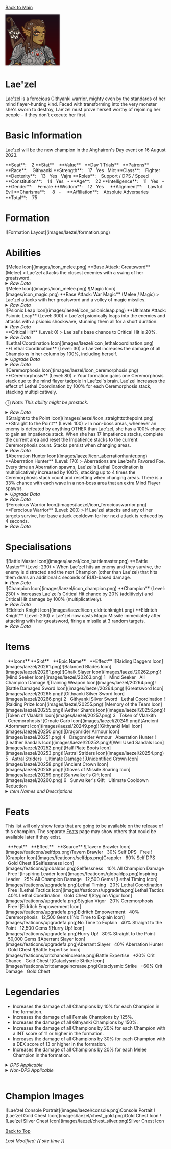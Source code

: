 [Back to Main](index.md)

![PC Portrait](images/laezel/portrait.png)

# Lae'zel

Lae'zel is a ferocious Githyanki warrior, mighty even by the standards of her mind flayer-hunting kind. Faced with transforming into the very monster she's sworn to destroy, Lae'zel must prove herself worthy of rejoining her people - if they don't execute her first.

# Basic Information

Lae'zel will be the new champion in the Ahghairon's Day event on 16 August 2023.

<span class="champStatsTableColumn">
    <span class="champStatsTableRow">
        <span class="champStatsTableInfoHeader">
            <span style="margin-right:4px;">**Seat**:</span>
        </span>
        <span class="champStatsTableInfo">
            <span style="margin-left:8px;">2</span>
        </span>
        <span class="champStatsTableStatHeader">
            <span style="margin-right:4px;">**Stat**</span>
        </span>
        <span class="champStatsTableStatsHeader">
            <span style="margin-left:8px;">**Value**</span>
        </span>
        <span class="champStatsTableTrialsHeader">
            <span style="margin-left:8px;">**Day 1 Trials**</span>
        </span>
        <span class="champStatsTablePatronsHeader">
            <span style="margin-left:8px;">**Patrons**</span>
        </span>
    </span>
    <span class="champStatsTableRow">
        <span class="champStatsTableInfoHeader">
            <span style="margin-right:4px;">**Race**:</span>
        </span>
        <span class="champStatsTableInfo">
            <span style="margin-left:8px;">Githyanki</span>
        </span>
        <span class="champStatsTableStatHeader">
            <span style="margin-right:4px;">**Strength**:</span>
        </span>
        <span class="champStatsTableStats">
            <span style="margin-left:8px;">17</span>
        </span>
        <span class="champStatsTableTrials">
            <span style="margin-left:8px;">Yes</span>
        </span>
        <span class="champStatsTablePatrons">
            <span style="margin-left:8px;">Mirt</span>
        </span>
    </span>
    <span class="champStatsTableRow">
        <span class="champStatsTableInfoHeader">
            <span style="margin-right:4px;">**Class**:</span>
        </span>
        <span class="champStatsTableInfo">
            <span style="margin-left:8px;">Fighter</span>
        </span>
        <span class="champStatsTableStatHeader">
            <span style="margin-right:4px;">**Dexterity**:</span>
        </span>
        <span class="champStatsTableStats">
            <span style="margin-left:8px;">13</span>
        </span>
        <span class="champStatsTableTrials">
            <span style="margin-left:8px;">Yes</span>
        </span>
        <span class="champStatsTablePatrons">
            <span style="margin-left:8px;">Vajra</span>
        </span>
    </span>
    <span class="champStatsTableRow">
        <span class="champStatsTableInfoHeader">
            <span style="margin-right:4px;">**Roles**:</span>
        </span>
        <span class="champStatsTableInfo">
            <span style="margin-left:8px;">Support / DPS / Speed</span>
        </span>
        <span class="champStatsTableStatHeader">
            <span style="margin-right:4px;">**Constitution**:</span>
        </span>
        <span class="champStatsTableStats">
            <span style="margin-left:8px;">14</span>
        </span>
        <span class="champStatsTableTrials">
            <span style="margin-left:8px;">Yes</span>
        </span>
        <span class="champStatsTablePatrons">
            <span style="margin-left:8px;">-</span>
        </span>
    </span>
    <span class="champStatsTableRow">
        <span class="champStatsTableInfoHeader">
            <span style="margin-right:4px;">**Age**:</span>
        </span>
        <span class="champStatsTableInfo">
            <span style="margin-left:8px;">22</span>
        </span>
        <span class="champStatsTableStatHeader">
            <span style="margin-right:4px;">**Intelligence**:</span>
        </span>
        <span class="champStatsTableStats">
            <span style="margin-left:8px;">11</span>
        </span>
        <span class="champStatsTableTrials">
            <span style="margin-left:8px;">Yes</span>
        </span>
        <span class="champStatsTablePatrons">
            <span style="margin-left:8px;">-</span>
        </span>
    </span>
    <span class="champStatsTableRow">
        <span class="champStatsTableInfoHeader">
            <span style="margin-right:4px;">**Gender**:</span>
        </span>
        <span class="champStatsTableInfo">
            <span style="margin-left:8px;">Female</span>
        </span>
        <span class="champStatsTableStatHeader">
            <span style="margin-right:4px;">**Wisdom**:</span>
        </span>
        <span class="champStatsTableStats">
            <span style="margin-left:8px;">12</span>
        </span>
        <span class="champStatsTableTrials">
            <span style="margin-left:8px;">Yes</span>
        </span>
        <span class="champStatsTablePatrons">
            <span style="margin-left:8px;">&nbsp;</span>
        </span>
    </span>
    <span class="champStatsTableRow">
        <span class="champStatsTableInfoHeader">
            <span style="margin-right:4px;">**Alignment**:</span>
        </span>
        <span class="champStatsTableInfo">
            <span style="margin-left:8px;">Lawful Evil</span>
        </span>
        <span class="champStatsTableStatHeader">
            <span style="margin-right:4px;">**Charisma**:</span>
        </span>
        <span class="champStatsTableStats">
            <span style="margin-left:13px;">8</span>
        </span>
        <span class="champStatsTableTrials">
            <span style="margin-left:8px;">-</span>
        </span>
        <span class="champStatsTablePatrons">
            <span style="margin-left:8px;">&nbsp;</span>
        </span>
    </span>
    <span class="champStatsTableRow">
        <span class="champStatsTableInfoHeader">
            <span style="margin-right:4px;">**Affiliation**:</span>
        </span>
        <span class="champStatsTableInfo">
            <span style="margin-left:8px;">Absolute Adversaries</span>
        </span>
        <span class="champStatsTableStatHeader">
            <span style="margin-right:4px;">**Total**:</span>
        </span>
        <span class="champStatsTableStats">
            <span style="margin-left:8px;">75</span>
        </span>
        <span class="champStatsTableTrials">
            <span style="margin-left:8px;">&nbsp;</span>
        </span>
        <span class="champStatsTablePatrons">
            <span style="margin-left:8px;">&nbsp;</span>
        </span>
    </span>
</span>

# Formation

<span class="formationBorder">
    ![Formation Layout](images/laezel/formation.png)
</span>

# Abilities

<div markdown="1" class="abilityBorder"><div markdown="1" class="abilityBorderInner">
![Melee Icon](images/icon_melee.png) **Base Attack: Greatsword** (Melee)
> Lae'zel attacks the closest enemies with a swing of her greatsword.
<details><summary><em>Raw Data</em></summary>
<p>
<pre>
{
    "description": "Lae'zel attacks the closest enemies with a swing of her greatsword.",
    "long_description": "",
    "damage_modifier": 1,
    "damage_types": ["melee"],
    "graphic_id": 0,
    "target": "front",
    "aoe_radius": 0,
    "tags": ["melee"],
    "num_targets": 1,
    "animations": [{
        "melee_leap_offset": [
            -100,
            0
        ],
        "attack_sounds": {
            "magic": 149,
            "melee": 158
        },
        "melee_sequence": "attack",
        "special_melee": "laezel",
        "melee_hit_frame": 4,
        "type": "melee_attack",
        "melee_aoe_radius": 150
    }],
    "name": "Greatsword",
    "cooldown": 8,
    "id": 655
}
</pre>
</p>
</details>
</div></div>

<div markdown="1" class="abilityBorder"><div markdown="1" class="abilityBorderInner">
![Melee Icon](images/icon_melee.png) ![Magic Icon](images/icon_magic.png) **Base Attack: War Magic** (Melee / Magic)
> Lae'zel attacks with her greatsword and a volley of magic missiles.
<details><summary><em>Raw Data</em></summary>
<p>
<pre>
{
    "description": "Lae'zel attacks with her greatsword and a volley of magic missiles.",
    "long_description": "",
    "damage_modifier": 1,
    "damage_types": [
        "melee",
        "magic"
    ],
    "graphic_id": 0,
    "target": "front",
    "aoe_radius": 0,
    "tags": [
        "melee",
        "ranged"
    ],
    "num_targets": 1,
    "animations": [{
        "melee_leap_offset": [
            -100,
            0
        ],
        "magic_shoot_offset": [
            100,
            -105
        ],
        "magic_sequence": "attack_b",
        "attack_sounds": {
            "magic": 149,
            "melee": 158
        },
        "melee_sequence": "attack",
        "special_melee": "laezel",
        "melee_hit_frame": 4,
        "magic_shoot_frames": [
            6,
            11,
            16
        ],
        "type": "melee_attack",
        "melee_aoe_radius": 150
    }],
    "name": "War Magic",
    "cooldown": 8,
    "id": 656
}
</pre>
</p>
</details>
</div></div>

<div markdown="1" class="abilityBorder"><div markdown="1" class="abilityBorderInner">
![Psionic Leap Icon](images/laezel/icon_psionicleap.png) **Ultimate Attack: Psionic Leap** (Level: 300)
> Lae'zel psionically leaps into the enemies and attacks with a psionic shockwave, stunning them all for a short duration.
<details><summary><em>Raw Data</em></summary>
<p>
<pre>
{
    "description": "Lae'zel leaps into the enemies and attacks, stunning them all for a short duration.",
    "long_description": "Lae'zel psionically leaps into the enemies and attacks with a psionic shockwave, stunning them all for a short duration.",
    "damage_modifier": 0.03,
    "damage_types": ["melee"],
    "graphic_id": 20244,
    "target": "all",
    "aoe_radius": 0,
    "tags": [
        "ultimate",
        "melee"
    ],
    "num_targets": 1,
    "animations": [{
        "stun_duration": 5,
        "melee_leap_offset": [
            -150,
            0
        ],
        "ultimate": "laezel",
        "melee_aoe_offset": [
            150,
            -75
        ],
        "melee_hit_frame": 4,
        "type": "ultimate_attack",
        "melee_aoe_radius": 750
    }],
    "name": "Psionic Leap",
    "cooldown": 180,
    "id": 657
}
</pre>
</p>
</details>
</div></div>

<div markdown="1" class="abilityBorder"><div markdown="1" class="abilityBorderInner">
**Critical Hit** (Level: 0)
> Lae'zel's base chance to Critical Hit is 20%.
<details><summary><em>Raw Data</em></summary>
<p>
<pre>
{
    "static_dps_mult": null,
    "required_level": 0,
    "effect": "effect_def,1597",
    "name": "Critical Hit",
    "id": 12112,
    "hero_id": 128,
    "upgrade_type": "unlock_ability",
    "default_enabled": 1,
    "required_upgrade_id": 0
}
{
    "effect_keys": [{"effect_string": "set_base_crit_chance,20"}],
    "requirements": "",
    "description": {"desc": "$source's base chance to Critical Hit is $(amount)%."},
    "id": 1597,
    "flavour_text": "",
    "graphic_id": 0,
    "properties": {
        "is_formation_ability": true,
        "owner_use_outgoing_description": true,
        "formation_circle_icon": false
    }
}
</pre>
</p>
</details>
</div></div>

<div markdown="1" class="abilityBorder"><div markdown="1" class="abilityBorderInner">
![Lethal Coordination Icon](images/laezel/icon_lethalcoordination.png) **Lethal Coordination** (Level: 30)
> Lae'zel increases the damage of all Champions in her column by 100%, including herself.
<details><summary><em>Upgrade Data</em></summary>
<p>
<pre>
Upgrades:
      120: 100%
      210: 100%
      280: 100%
      340: 100%
      410: 100%
      490: 100%
      560: 100%
      640: 100%
      710: 100%
      800: 100%
      880: 100%
      950: 100%
    1,020: 100%
    1,090: 100%
    1,180: 100%
    1,230: 100%
    1,300: 100%
    1,380: 100%
    1,460: 100%
    1,530: 100%
    1,620: 100%

    Total Upgrade Bonus: 2.10e08%
</pre>
</p>
</details>
<details><summary><em>Raw Data</em></summary>
<p>
<pre>
{
    "static_dps_mult": null,
    "required_level": 30,
    "effect": "effect_def,1598",
    "tip_text": "Lae'zel increases the damage of all Champions in her column, including herself.",
    "name": "Lethal Coordination",
    "id": 12113,
    "hero_id": 128,
    "upgrade_type": "unlock_ability",
    "default_enabled": 1,
    "required_upgrade_id": 0
}
{
    "effect_keys": [{
        "effect_string": "hero_dps_multiplier_mult,100",
        "targets": ["col"]
    }],
    "requirements": "",
    "description": {"desc": "$source increases the damage of all Champions in her column by $(amount)%, including herself."},
    "id": 1598,
    "flavour_text": "",
    "graphic_id": 20239,
    "properties": {"is_formation_ability": true}
}
</pre>
</p>
</details>
</div></div>

<div markdown="1" class="abilityBorder"><div markdown="1" class="abilityBorderInner">
![Ceremorphosis Icon](images/laezel/icon_ceremorphosis.png) **Ceremorphosis** (Level: 80)
> Your formation gains one Ceremorphosis stack due to the mind flayer tadpole in Lae'zel's brain. Lae'zel increases the effect of Lethal Coordination by 100% for each Ceremorphosis stack, stacking multiplicatively.

<span style="font-size:1.2em;">ⓘ</span> *Note: This ability might be prestack.*
<details><summary><em>Raw Data</em></summary>
<p>
<pre>
{
    "static_dps_mult": null,
    "required_level": 80,
    "effect": "effect_def,1599",
    "name": "Ceremorphosis",
    "id": 12114,
    "hero_id": 128,
    "upgrade_type": "unlock_ability",
    "default_enabled": 1,
    "required_upgrade_id": 0
}
{
    "effect_keys": [
        {"effect_string": "pre_stack_amount,100"},
        {
            "amount_expr": "upgrade_amount(12114,0)",
            "stack_title": "Total Ceremorphosis Stacks",
            "amount_updated_listeners": ["slot_changed"],
            "stacks_multiply": true,
            "total_title": "Total Bonus",
            "off_when_benched": true,
            "show_bonus": true,
            "amount_func": "mult",
            "stack_func": "per_ceremorphosis_stacks",
            "effect_string": "buff_upgrade,0,12113",
            "desc_forced_order": 2
        },
        {
            "stack_title": "Lae'zel Ceremorphosis Stacks",
            "manual_stacking": true,
            "stacks_multiply": false,
            "off_when_benched": true,
            "outgoing_buffs": false,
            "effect_string": "laezel_ceremorphosis_stacks,1",
            "show_stacks": true,
            "desc_forced_order": 1
        }
    ],
    "requirements": "",
    "description": {"desc": "Your formation gains one Ceremorphosis stack due to the mind flayer tadpole in $source's brain. $source increases the effect of $(upgrade_name id___2) by $(amount)% for each Ceremorphosis stack, stacking multiplicatively."},
    "id": 1599,
    "flavour_text": "",
    "graphic_id": 20237,
    "properties": {
        "indexed_effect_properties": true,
        "retain_on_slot_changed": true,
        "is_formation_ability": true,
        "default_bonus_index": 0,
        "owner_use_outgoing_description": true,
        "per_effect_index_bonuses": true
    }
}
</pre>
</p>
</details>
</div></div>

<div markdown="1" class="abilityBorder"><div markdown="1" class="abilityBorderInner">
![Straight to the Point Icon](images/laezel/icon_straighttothepoint.png) **Straight to the Point** (Level: 100)
> In non-boss areas, whenever an enemy is defeated by anything OTHER than Lae'zel, she has a 100% chance to gain an Impatience stack. When she has 17 Impatience stacks, complete the current area and reset the Impatience stacks to the current Ceremorphosis count. Stacks persist when changing areas.
<details><summary><em>Raw Data</em></summary>
<p>
<pre>
{
    "static_dps_mult": null,
    "required_level": 100,
    "effect": "effect_def,1600",
    "tip_text": "Lae'zel gets impatient when other Champions defeat enemies which results in her complete areas early.",
    "name": "Straight to the Point",
    "id": 12115,
    "hero_id": 128,
    "upgrade_type": "unlock_ability",
    "default_enabled": 1,
    "required_upgrade_id": 0
}
{
    "effect_keys": [
        {"effect_string": "laezel_straight_to_the_point_chance,100"},
        {
            "stack_title": "Impatience stacks",
            "effect_string": "laezel_straight_to_the_point_stacks",
            "show_stacks": true,
            "max_stacks": 17,
            "stacks_on_trigger": "will_manually_stack"
        }
    ],
    "requirements": "",
    "description": {"desc": "In non-boss areas, whenever an enemy is defeated by anything OTHER than $source, she has a $(amount)% chance to gain an Impatience stack. When she has $(max_stacks___2) Impatience stacks, complete the current area and reset the Impatience stacks to the current Ceremorphosis count. Stacks persist when changing areas."},
    "id": 1600,
    "flavour_text": "",
    "graphic_id": 20240,
    "properties": {
        "indexed_effect_properties": true,
        "retain_on_slot_changed": true,
        "is_formation_ability": true,
        "default_bonus_index": 0,
        "owner_use_outgoing_description": true,
        "per_effect_index_bonuses": true
    }
}
</pre>
</p>
</details>
</div></div>

<div markdown="1" class="abilityBorder"><div markdown="1" class="abilityBorderInner">
![Aberration Hunter Icon](images/laezel/icon_aberrationhunter.png) **Aberration Hunter** (Level: 170)
> Aberrations are Lae'zel's Favored Foe. Every time an Aberration spawns, Lae'zel's Lethal Coordination is multiplicatively increased by 100%, stacking up to 4 times the Ceremorphosis stack count and resetting when changing areas. There is a 33% chance with each wave in a non-boss area that an extra Mind Flayer spawns.
<details><summary><em>Upgrade Data</em></summary>
<p>
<pre>
Upgrades:
      470: 100%
      770: 100%
    1,170: 100%
    1,570: 100%

    Total Upgrade Bonus: 1,500%
</pre>
</p>
</details>
<details><summary><em>Raw Data</em></summary>
<p>
<pre>
{
    "static_dps_mult": null,
    "required_level": 170,
    "effect": "effect_def,1601",
    "name": "Aberration Hunter",
    "id": 12116,
    "hero_id": 128,
    "upgrade_type": "unlock_ability",
    "default_enabled": 1,
    "required_upgrade_id": 0
}
{
    "effect_keys": [
        {
            "off_when_benched": true,
            "effect_string": "favored_foe,aberration"
        },
        {
            "stack_title": "Aberration Hunter Stacks",
            "stacks_multiply": true,
            "show_bonus": true,
            "effect_string": "buff_upgrade,100,12113",
            "more_triggers": [{
                "action": {"type": "reset"},
                "trigger": "area_changed"
            }],
            "max_stacks": 0,
            "stacks_on_trigger": {
                "is_source_favored_foe": true,
                "trigger": "favored_foe_spawned"
            }
        },
        {
            "max_stack_mult": 4,
            "effect_string": "stacks_max_stack_expr,1,per_ceremorphosis_stacks()*4"
        },
        {
            "effect_string": "laezel_aberration_hunter_spawn,33",
            "num_spawns": 1,
            "spawn_ids": [2028]
        }
    ],
    "requirements": "",
    "description": {"desc": "Aberrations are $source's Favored Foe. Every time an Aberration spawns, $source's $(upgrade_name id___2) is multiplicatively increased by $(not_buffed amount___2)%, stacking up to $(max_stack_mult___3) times the Ceremorphosis stack count and resetting when changing areas. There is a $(amount___4)% chance with each wave in a non-boss area that an extra Mind Flayer spawns."},
    "id": 1601,
    "flavour_text": "",
    "graphic_id": 20236,
    "properties": {
        "indexed_effect_properties": true,
        "retain_on_slot_changed": true,
        "is_formation_ability": true,
        "default_bonus_index": 1,
        "owner_use_outgoing_description": true,
        "per_effect_index_bonuses": true
    }
}
</pre>
</p>
</details>
</div></div>

<div markdown="1" class="abilityBorder"><div markdown="1" class="abilityBorderInner">
![Ferocious Warrior Icon](images/laezel/icon_ferociouswarrior.png) **Ferocious Warrior** (Level: 200)
> If Lae'zel attacks and any of her targets survive, her base attack cooldown for her next attack is reduced by 4 seconds.
<details><summary><em>Raw Data</em></summary>
<p>
<pre>
{
    "static_dps_mult": null,
    "required_level": 200,
    "effect": "effect_def,1602",
    "name": "Ferocious Warrior",
    "id": 12117,
    "hero_id": 128,
    "upgrade_type": "unlock_ability",
    "default_enabled": 1,
    "required_upgrade_id": 0
}
{
    "effect_keys": [{
        "stack_title": "Ferocious Warrior Stacks",
        "stacks_multiply": true,
        "bonus_is_seconds": true,
        "off_when_benched": true,
        "show_bonus": true,
        "effect_string": "reduce_attack_cooldown,4",
        "percent_values": false,
        "more_triggers": [{
            "action": {"type": "reset"},
            "trigger": "owner_kill"
        }],
        "max_stacks": 1,
        "stacks_on_trigger": "owner_attack_any_survived",
        "total_bonus_amount_prefix": "-"
    }],
    "requirements": "",
    "description": {"desc": "If $source attacks and any of her targets survive, her base attack cooldown for her next attack is reduced by $(amount) seconds."},
    "id": 1602,
    "flavour_text": "",
    "graphic_id": 20238,
    "properties": {
        "is_formation_ability": true,
        "owner_use_outgoing_description": true
    }
}
</pre>
</p>
</details>
</div></div>

# Specialisations

<div markdown="1" class="abilityBorder"><div markdown="1" class="abilityBorderInner">
![Battle Master Icon](images/laezel/icon_battlemaster.png) **Battle Master** (Level: 230)
> When Lae'zel hits an enemy and they survive, the enemy is distracted and the next Champion (other than Lae'zel) that hits them deals an additional 4 seconds of BUD-based damage.
<details><summary><em>Raw Data</em></summary>
<p>
<pre>
{
    "static_dps_mult": null,
    "specialization_name": "Battle Master",
    "required_level": 230,
    "effect": "effect_def,1604",
    "name": "Battle Master",
    "specialization_graphic_id": 20241,
    "id": 12119,
    "hero_id": 128,
    "upgrade_type": "unlock_ability",
    "default_enabled": 1,
    "required_upgrade_id": 0,
    "specialization_description": "Lae'zel's attacks distract enemies, causing the next attack that hits them to do massive damage."
}
{
    "effect_keys": [{
        "distracted_graphic_offset": [
            -50,
            -150
        ],
        "effect_string": "laezel_battle_master,4"
    }],
    "requirements": "",
    "description": {"desc": "When $source hits an enemy and they survive, the enemy is distracted and the next Champion (other than $source) that hits them deals an additional $(amount) seconds of BUD-based damage."},
    "id": 1604,
    "flavour_text": "",
    "graphic_id": 0,
    "properties": {
        "is_formation_ability": true,
        "owner_use_outgoing_description": true,
        "formation_circle_icon": false
    }
}
</pre>
</p>
</details>
</div></div>

<div markdown="1" class="abilityBorder"><div markdown="1" class="abilityBorderInner">
![Champion Icon](images/laezel/icon_champion.png) **Champion** (Level: 230)
> Increases Lae'zel's Critical Hit chance by 20% (additively) and Critical Hit damage by 100% (multiplicatively).
<details><summary><em>Raw Data</em></summary>
<p>
<pre>
{
    "static_dps_mult": null,
    "specialization_name": "Champion",
    "required_level": 230,
    "effect": "effect_def,1603",
    "name": "Champion",
    "specialization_graphic_id": 20242,
    "id": 12118,
    "hero_id": 128,
    "upgrade_type": "unlock_ability",
    "default_enabled": 1,
    "required_upgrade_id": 0,
    "specialization_description": "Lae'zel becomes a Champion, increasing the chance and damage of her critical hits."
}
{
    "effect_keys": [
        {"effect_string": "buff_base_crit_chance_add,20"},
        {"effect_string": "buff_base_crit_damage_mult,100"}
    ],
    "requirements": "",
    "description": {"desc": "Increases $source's Critical Hit chance by $(amount)% (additively) and Critical Hit damage by $(amount___2)% (multiplicatively)."},
    "id": 1603,
    "flavour_text": "",
    "graphic_id": 0,
    "properties": {
        "indexed_effect_properties": true,
        "is_formation_ability": true,
        "owner_use_outgoing_description": true,
        "formation_circle_icon": false,
        "per_effect_index_bonuses": true
    }
}
</pre>
</p>
</details>
</div></div>

<div markdown="1" class="abilityBorder"><div markdown="1" class="abilityBorderInner">
![Eldritch Knight Icon](images/laezel/icon_eldritchknight.png) **Eldritch Knight** (Level: 230)
> Lae'zel now casts Magic Missile immediately after attacking with her greatsword, firing a missile at 3 random targets.
<details><summary><em>Raw Data</em></summary>
<p>
<pre>
{
    "static_dps_mult": null,
    "specialization_name": "Eldritch Knight",
    "required_level": 230,
    "effect": "effect_def,1605",
    "name": "Eldritch Knight",
    "specialization_graphic_id": 20243,
    "id": 12120,
    "hero_id": 128,
    "upgrade_type": "unlock_ability",
    "default_enabled": 1,
    "required_upgrade_id": 0,
    "specialization_description": "Lae'zel becomes an Eldritch Knight, allowing her to cast Magic Missile after each of her Greatsword attacks."
}
{
    "effect_keys": [{"effect_string": "change_base_attack,656"}],
    "requirements": "",
    "description": {"desc": "$source now casts Magic Missile immediately after attacking with her greatsword, firing a missile at 3 random targets."},
    "id": 1605,
    "flavour_text": "",
    "graphic_id": 0,
    "properties": {
        "is_formation_ability": true,
        "owner_use_outgoing_description": true,
        "formation_circle_icon": false
    }
}
</pre>
</p>
</details>
</div></div>

# Items

<span class="itemTableColumn">
    <span class="itemTableRowHeader">
        <span class="itemTableIcon">
            <span style="margin-left:8px;">**Icons**</span>
        </span>
        <span class="itemTableSlot">
            <span>**Slot**</span>
        </span>
        <span class="itemTableName">
            <span style="margin-left: 8px;">**Epic Name**</span>
        </span>
        <span class="itemTableEffect">
            <span style="margin-left: 8px;">**Effect**</span>
        </span>
    </span>
    <span class="itemTableRow">
        <span class="itemTableIcon">
            <span class="itemTableIcon1">![Raiding Daggers Icon](images/laezel/20261.png)</span><span class="itemTableIcon2">![Balanced Blades Icon](images/laezel/20261.png)</span><span class="itemTableIcon3">![Ghaik Slayer Icon](images/laezel/20262.png)</span><span class="itemTableIcon4">![Mind Seeker Icon](images/laezel/20263.png)</span>
        </span>
        <span class="itemTableSlot">
            <span>1</span>
        </span>
        <span class="itemTableName">
            <span style="margin-left: 8px;">Mind Seeker</span>
        </span>
        <span class="itemTableEffect">
            <span style="margin-left: 8px;">All Champion Damage</span>
        </span>
    </span>
    <span class="itemTableRow">
        <span class="itemTableIcon">
            <span class="itemTableIcon1">![Training Weapon Icon](images/laezel/20264.png)</span><span class="itemTableIcon2">![Battle Damaged Sword Icon](images/laezel/20264.png)</span><span class="itemTableIcon3">![Greatsword Icon](images/laezel/20265.png)</span><span class="itemTableIcon4">![Githyanki Silver Sword Icon](images/laezel/20266.png)</span>
        </span>
        <span class="itemTableSlot">
            <span>2</span>
        </span>
        <span class="itemTableName">
            <span style="margin-left: 8px;">Githyanki Silver Sword</span>
        </span>
        <span class="itemTableEffect">
            <span style="margin-left: 8px;">Lethal Coordination</span>
        </span>
    </span>
    <span class="itemTableRow">
        <span class="itemTableIcon">
            <span class="itemTableIcon1">![Raiding Prize Icon](images/laezel/20255.png)</span><span class="itemTableIcon2">![Memory of the Tears Icon](images/laezel/20255.png)</span><span class="itemTableIcon3">![Aether Shards Icon](images/laezel/20256.png)</span><span class="itemTableIcon4">![Token of Vlaakith Icon](images/laezel/20257.png)</span>
        </span>
        <span class="itemTableSlot">
            <span>3</span>
        </span>
        <span class="itemTableName">
            <span style="margin-left: 8px;">Token of Vlaakith</span>
        </span>
        <span class="itemTableEffect">
            <span style="margin-left: 8px;">Ceremorphosis</span>
        </span>
    </span>
    <span class="itemTableRow">
        <span class="itemTableIcon">
            <span class="itemTableIcon1">![Ornate Garb Icon](images/laezel/20249.png)</span><span class="itemTableIcon2">![Ancient Adornment Icon](images/laezel/20249.png)</span><span class="itemTableIcon3">![Githyanki Mail Icon](images/laezel/20250.png)</span><span class="itemTableIcon4">![Dragonrider Armour Icon](images/laezel/20251.png)</span>
        </span>
        <span class="itemTableSlot">
            <span>4</span>
        </span>
        <span class="itemTableName">
            <span style="margin-left: 8px;">Dragonrider Armour</span>
        </span>
        <span class="itemTableEffect">
            <span style="margin-left: 8px;">Aberration Hunter</span>
        </span>
    </span>
    <span class="itemTableRow">
        <span class="itemTableIcon">
            <span class="itemTableIcon1">![Leather Sandals Icon](images/laezel/20252.png)</span><span class="itemTableIcon2">![Well Used Sandals Icon](images/laezel/20252.png)</span><span class="itemTableIcon3">![Half Plate Boots Icon](images/laezel/20253.png)</span><span class="itemTableIcon4">![Astral Striders Icon](images/laezel/20254.png)</span>
        </span>
        <span class="itemTableSlot">
            <span>5</span>
        </span>
        <span class="itemTableName">
            <span style="margin-left: 8px;">Astral Striders</span>
        </span>
        <span class="itemTableEffect">
            <span style="margin-left: 8px;">Ultimate Damage</span>
        </span>
    </span>
    <span class="itemTableRow">
        <span class="itemTableIcon">
            <span class="itemTableIcon1">![Unidentified Crown Icon](images/laezel/20258.png)</span><span class="itemTableIcon2">![Ancient Crown Icon](images/laezel/20258.png)</span><span class="itemTableIcon3">![Gloves of Missile Snaring Icon](images/laezel/20259.png)</span><span class="itemTableIcon4">![Sunwalker's Gift Icon](images/laezel/20260.png)</span>
        </span>
        <span class="itemTableSlot">
            <span>6</span>
        </span>
        <span class="itemTableName">
            <span style="margin-left: 8px;">Sunwalker's Gift</span>
        </span>
        <span class="itemTableEffect">
            <span style="margin-left: 8px;">Ultimate Cooldown Reduction</span>
        </span>
    </span>
</span>

<details><summary><em>Item Names and Descriptions</em></summary>
<p>
<pre>
Slot 1:
          Raiding Daggers: A gift from my sa'varsh. I used them to survive my first of many
                           raids.
          Balanced Blades: A fellow initiate called these blades 'insufficient'. The wounds
                           they left on his forehead prove otherwise.
             Ghaik Slayer: This will help me bring a ghaik head to my Undying Queen.
              Mind Seeker: Each bolt is enchanted to seek out the brain of a ghaik and destroy
                           it.

Slot 2:
          Training Weapon: The edge may be dull, but it will cleave my foes open all the same.
     Battle Damaged Sword: Each mark on this blade is a lesson I learned on Crèche K'liir.
               Greatsword: One day I will wield a true silver sword in Vlaakith's name.
   Githyanki Silver Sword: Within this blade lives the whole of the empire's might!

Slot 3:
            Raiding Prize: A mere trinket.
      Memory of the Tears: A simple memento of the crèche I once called home.
            Aether Shards: Said to be found only in Tu'narath, the City of Death.
        Token of Vlaakith: The engraving on the back reads: 'Vlaakith'ka sivim hrath krash'ht'

Slot 4:
              Ornate Garb: Discarded attire from Crèche K'liir - a hand-me-down from the varsh.
        Ancient Adornment: Ceremonial garments, passed from the undead tl'a'ikith who wore them
                           in life.
           Githyanki Mail: The armor of a githyanki warrior is unmatched.
       Dragonrider Armour: To wear this armour atop a red dragon steed is my duty and my
                           destiny!

Slot 5:
          Leather Sandals: Tsk'va! I hate these things.
        Well Used Sandals: Training on Crèche K'liir with these was close to torture.
         Half Plate Boots: With one sturdy stomp, I could crush a ghaik's abominable skull.
          Astral Striders: With these, I can walk amongst the stars and hunt ghaik wherever
                           they hide.

Slot 6:
       Unidentified Crown: I snatched this from the ruins of a githyanki temple. It holds but a
                           trace of psionic magic.
            Ancient Crown: The magic within this crown reeks of shadow. I call upon it at my
                           own peril.
Gloves of Missile Snaring: The spoils of a victorious raid. They serve their purpose more than
                           adequately.
         Sunwalker's Gift: With this, the shadows bow to me.
</pre>
</p>
</details>

# Feats

This list will only show feats that are going to be available on the release of this champion. The separate [Feats](feats.md) page may show others that could be available later if they exist.

<span class="featTableColumn">
    <span class="featTableRowHeader">
        <span class="featTableIcon1">
            <span style="margin-left:8px;">**Feat**</span>
        </span>
        <span class="featTableEffect">
            <span style="margin-left: 8px;">**Effect**</span>
        </span>
        <span class="featTableSource">
            <span style="margin-left: 8px;">**Source**</span>
        </span>
    </span>
    <span class="featTableRow">
        <span class="featTableIcon2">
            ![Tavern Brawler Icon](images/featicons/selfdps.png)Tavern Brawler
        </span>
        <span class="featTableEffect">
            <span style="margin-left: 8px;">30% Self DPS</span>
        </span>
        <span class="featTableSource">
            <span style="margin-left: 8px;">Free</span>
        </span>
    </span>
    <span class="featTableRow">
        <span class="featTableIcon3">
            ![Grappler Icon](images/featicons/selfdps.png)Grappler
        </span>
        <span class="featTableEffect">
            <span style="margin-left: 8px;">60% Self DPS</span>
        </span>
        <span class="featTableSource">
            <span style="margin-left: 8px;">Gold Chest</span>
        </span>
    </span>
    <span class="featTableRow">
        <span class="featTableIcon2">
            ![Selflessness Icon](images/featicons/globaldps.png)Selflessness
        </span>
        <span class="featTableEffect">
            <span style="margin-left: 8px;">10% All Champion Damage</span>
        </span>
        <span class="featTableSource">
            <span style="margin-left: 8px;">Free</span>
        </span>
    </span>
    <span class="featTableRow">
        <span class="featTableIcon3">
            ![Inspiring Leader Icon](images/featicons/globaldps.png)Inspiring Leader
        </span>
        <span class="featTableEffect">
            <span style="margin-left: 8px;">25% All Champion Damage</span>
        </span>
        <span class="featTableSource">
            <span style="margin-left: 8px;">12,500 Gems</span>
        </span>
    </span>
    <span class="featTableRow">
        <span class="featTableIcon2">
            ![Lethal Timing Icon](images/featicons/upgradefa.png)Lethal Timing
        </span>
        <span class="featTableEffect">
            <span style="margin-left: 8px;">20% Lethal Coordination</span>
        </span>
        <span class="featTableSource">
            <span style="margin-left: 8px;">Free</span>
        </span>
    </span>
    <span class="featTableRow">
        <span class="featTableIcon3">
            ![Lethal Tactics Icon](images/featicons/upgradefa.png)Lethal Tactics
        </span>
        <span class="featTableEffect">
            <span style="margin-left: 8px;">40% Lethal Coordination</span>
        </span>
        <span class="featTableSource">
            <span style="margin-left: 8px;">Gold Chest</span>
        </span>
    </span>
    <span class="featTableRow">
        <span class="featTableIcon2">
            ![Stygian Vigor Icon](images/featicons/upgradefa.png)Stygian Vigor
        </span>
        <span class="featTableEffect">
            <span style="margin-left: 8px;">20% Ceremorphosis</span>
        </span>
        <span class="featTableSource">
            <span style="margin-left: 8px;">Free</span>
        </span>
    </span>
    <span class="featTableRow">
        <span class="featTableIcon3">
            ![Eldritch Empowerment Icon](images/featicons/upgradefa.png)Eldritch Empowerment
        </span>
        <span class="featTableEffect">
            <span style="margin-left: 8px;">40% Ceremorphosis</span>
        </span>
        <span class="featTableSource">
            <span style="margin-left: 8px;">12,500 Gems</span>
        </span>
    </span>
    <span class="featTableRow">
        <span class="featTableIcon3">
            ![No Time to Explain Icon](images/featicons/upgradefa.png)No Time to Explain
        </span>
        <span class="featTableEffect">
            <span style="margin-left: 8px;">40% Straight to the Point</span>
        </span>
        <span class="featTableSource">
            <span style="margin-left: 8px;">12,500 Gems</span>
        </span>
    </span>
    <span class="featTableRow">
        <span class="featTableIcon4">
            ![Hurry Up! Icon](images/featicons/upgradefa.png)Hurry Up!
        </span>
        <span class="featTableEffect">
            <span style="margin-left: 8px;">80% Straight to the Point</span>
        </span>
        <span class="featTableSource">
            <span style="margin-left: 8px;">50,000 Gems</span>
        </span>
    </span>
    <span class="featTableRow">
        <span class="featTableIcon3">
            ![Aberrant Slayer Icon](images/featicons/upgradefa.png)Aberrant Slayer
        </span>
        <span class="featTableEffect">
            <span style="margin-left: 8px;">40% Aberration Hunter</span>
        </span>
        <span class="featTableSource">
            <span style="margin-left: 8px;">Gold Chest</span>
        </span>
    </span>
    <span class="featTableRow">
        <span class="featTableIcon3">
            ![Battle Expertise Icon](images/featicons/critchanceincrease.png)Battle Expertise
        </span>
        <span class="featTableEffect">
            <span style="margin-left: 8px;">+20% Crit Chance</span>
        </span>
        <span class="featTableSource">
            <span style="margin-left: 8px;">Gold Chest</span>
        </span>
    </span>
    <span class="featTableRow">
        <span class="featTableIcon3">
            ![Cataclysmic Strike Icon](images/featicons/critdamageincrease.png)Cataclysmic Strike
        </span>
        <span class="featTableEffect">
            <span style="margin-left: 8px;">+60% Crit Damage</span>
        </span>
        <span class="featTableSource">
            <span style="margin-left: 8px;">Gold Chest</span>
        </span>
    </span>
</span>

# Legendaries

* Increases the damage of all Champions by 10% for each Champion in the formation.
* Increases the damage of all Female Champions by 125%.
* Increases the damage of all Githyanki Champions by 150%.
* Increases the damage of all Champions by 20% for each Champion with a INT score of 11 or higher in the formation.
* Increases the damage of all Champions by 30% for each Champion with a DEX score of 13 or higher in the formation.
* Increases the damage of all Champions by 20% for each Melee Champion in the formation.

<details><summary><em>DPS Applicable</em></summary>
<p>
<pre>
     Arkhan: 4 / 6
    Artemis: 4 / 6
    Asharra: 5 / 6
      Azaka: 5 / 6
     Binwin: 4 / 6
   Birdsong: 5 / 6
Black Viper: 5 / 6
 Catti-brie: 5 / 6
     D'hani: 5 / 6
     Delina: 5 / 6
    Dhadius: 4 / 6
     Drizzt: 4 / 6
    Farideh: 5 / 6
        Fen: 5 / 6
      Grimm: 4 / 6
     Gromma: 5 / 6
       Ishi: 5 / 6
    Jaheira: 5 / 6
    Jamilah: 5 / 6
   Jarlaxle: 4 / 6
        Jim: 4 / 6
       Kent: 4 / 6
      Krond: 4 / 6
       Krux: 4 / 6
     Lucius: 4 / 6
      Makos: 4 / 6
      Minsc: 4 / 6
      NERDS: 4 / 6
     Nahara: 5 / 6
      Nixie: 5 / 6
      Nrakk: 4 / 6
     Orisha: 5 / 6
   Prudence: 5 / 6
      Rosie: 5 / 6
      Strix: 5 / 6
    Torogar: 4 / 6
     Warden: 4 / 6
    Warduke: 4 / 6
     Yorven: 4 / 6
      Zorbu: 4 / 6
</pre>
</p>
</details>
<details><summary><em>Non-DPS Applicable</em></summary>
<p>
<pre>
          Aila: 5 / 6
       Alyndra: 5 / 6
       Antrius: 4 / 6
         Avren: 4 / 6
          BBEG: 4 / 6
       Baeloth: 4 / 6
      Barrowin: 5 / 6
        Beadle: 4 / 6
          Brig: 4 / 6
          Briv: 4 / 6
       Bruenor: 4 / 6
      Calliope: 5 / 6
       Corazón: 4 / 6
        Deekin: 4 / 6
       Desmond: 4 / 6
           Dob: 4 / 6
    Dragonbait: 4 / 6
Dungeon Master: 4 / 6
        Egbert: 4 / 6
      Ellywick: 5 / 6
       Evandra: 5 / 6
        Evelyn: 5 / 6
     Ezmerelda: 5 / 6
        Freely: 4 / 6
       Gazrick: 4 / 6
       Havilar: 5 / 6
      Hew Maan: 5 / 6
         Hitch: 4 / 6
         Imoen: 5 / 6
      K'thriss: 4 / 6
         Krull: 4 / 6
       Lazaapz: 5 / 6
         Mehen: 4 / 6
          Melf: 4 / 6
         Miria: 5 / 6
        Môrgæn: 5 / 6
        Nayeli: 5 / 6
         Nerys: 5 / 6
        Nordom: 4 / 6
          Nova: 5 / 6
          Omin: 4 / 6
        Orkira: 5 / 6
       Paultin: 4 / 6
      Penelope: 5 / 6
         Pwent: 4 / 6
        Qillek: 4 / 6
          Reya: 5 / 6
          Rust: 4 / 6
        Selise: 5 / 6
        Sentry: 5 / 6
     Sgt. Knox: 4 / 6
         Shaka: 4 / 6
       Shandie: 5 / 6
      Sisaspia: 5 / 6
         Spurt: 4 / 6
         Stoki: 5 / 6
   Strongheart: 4 / 6
       Tatyana: 5 / 6
        Turiel: 4 / 6
         Tyril: 4 / 6
       Ulkoria: 5 / 6
         Uriah: 4 / 6
     Valentine: 5 / 6
            Vi: 5 / 6
       Viconia: 5 / 6
      Vin Ursa: 5 / 6
        Virgil: 4 / 6
       Vlahnya: 5 / 6
      Voronika: 5 / 6
        Walnut: 5 / 6
       Wulfgar: 4 / 6
        Xander: 4 / 6
      Xerophon: 4 / 6
</pre>
</p>
</details>
<br />

# Champion Images

<span class="championImagesColumn">
    <span class="championImagesRow">
        <span class="championImagesPortrait">
            ![Lae'zel Console Portrait](images/laezel/console.png)Console Portait
        </span>
    </span>
    <span class="championImagesRow">
        <span class="championImagesChests">
            ![Lae'zel Gold Chest Icon](images/laezel/chest_gold.png)Gold Chest Icon
        </span>
        <span class="championImagesChests">
            ![Lae'zel Silver Chest Icon](images/laezel/chest_silver.png)Silver Chest Icon
        </span>
    </span>
</span>

[Back to Top](#top)

*Last Modified: {{ site.time }}*